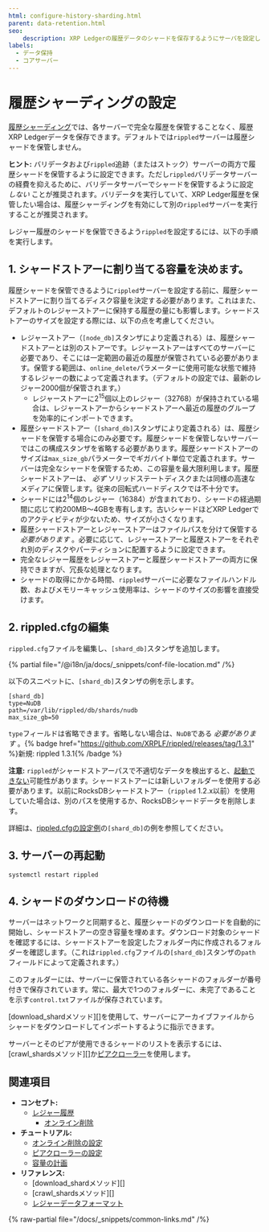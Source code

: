 ```yaml
---
html: configure-history-sharding.html
parent: data-retention.html
seo:
    description: XRP Ledgerの履歴データのシャードを保存するようにサーバを設定します。
labels:
  - データ保持
  - コアサーバー
---
```

# 履歴シャーディングの設定

[履歴シャーディング](history-sharding.md)では、各サーバーで完全な履歴を保管することなく、履歴XRP Ledgerデータを保存できます。デフォルトでは`rippled`サーバーは履歴シャードを保管しません。

**ヒント:** バリデータおよび`rippled`追跡（またはストック）サーバーの両方で履歴シャードを保管するように設定できます。ただし`rippled`バリデータサーバーの経費を抑えるために、バリデータサーバーでシャードを保管するように設定 _しない_ ことが推奨されます。バリデータを実行していて、XRP Ledger履歴を保管したい場合は、履歴シャーディングを有効にして別の`rippled`サーバーを実行することが推奨されます。

レジャー履歴のシャードを保管できるよう`rippled`を設定するには、以下の手順を実行します。

## 1. シャードストアーに割り当てる容量を決めます。

履歴シャードを保管できるように`rippled`サーバーを設定する前に、履歴シャードストアーに割り当てるディスク容量を決定する必要があります。これはまた、デフォルトのレジャーストアーに保持する履歴の量にも影響します。シャードストアーのサイズを設定する際には、以下の点を考慮してください。

- レジャーストアー（`[node_db]`スタンザにより定義される）は、履歴シャードストアーとは別のストアーです。レジャーストアーはすべてのサーバーに必要であり、そこには一定範囲の最近の履歴が保管されている必要があります。保管する範囲は、`online_delete`パラメーターに使用可能な状態で維持するレジャーの数によって定義されます。（デフォルトの設定では、最新のレジャー2000個が保管されます。）
  - レジャーストアーに2<sup>15</sup>個以上のレジャー（32768）が保持されている場合は、レジャーストアーからシャードストアーへ最近の履歴のグループを効率的にインポートできます。
- 履歴シャードストアー（`[shard_db]`スタンザにより定義される）は、履歴シャードを保管する場合にのみ必要です。履歴シャードを保管しないサーバーではこの構成スタンザを省略する必要があります。履歴シャードストアーのサイズは`max_size_gb`パラメーターでギガバイト単位で定義されます。サーバーは完全なシャードを保管するため、この容量を最大限利用します。履歴シャードストアーは、 _必ず_ ソリッドステートディスクまたは同様の高速なメディアに保管します。従来の回転式ハードディスクでは不十分です。
- シャードには2<sup>14</sup>個のレジャー（16384）が含まれており、シャードの経過期間に応じて約200MB～4GBを専有します。古いシャードほどXRP Ledgerでのアクティビティが少ないため、サイズが小さくなります。
- 履歴シャードストアーとレジャーストアーはファイルパスを分けて保管する _必要があります_ 。必要に応じて、レジャーストアーと履歴ストアーをそれぞれ別のディスクやパーティションに配置するように設定できます。
- 完全なレジャー履歴をレジャーストアーと履歴シャードストアーの両方に保持できますが、冗長な処理となります。
- シャードの取得にかかる時間、`rippled`サーバーに必要なファイルハンドル数、およびメモリーキャッシュ使用率は、シャードのサイズの影響を直接受けます。

## 2. rippled.cfgの編集

`rippled.cfg`ファイルを編集し、`[shard_db]`スタンザを追加します。

{% partial file="/@i18n/ja/docs/_snippets/conf-file-location.md" /%}

以下のスニペットに、`[shard_db]`スタンザの例を示します。

```
[shard_db]
type=NuDB
path=/var/lib/rippled/db/shards/nudb
max_size_gb=50
```

`type`フィールドは省略できます。省略しない場合は、`NuDB`である _必要があります_ 。{% badge href="https://github.com/XRPLF/rippled/releases/tag/1.3.1" %}新規: rippled 1.3.1{% /badge %}

**注意:** `rippled`がシャードストアーパスで不適切なデータを検出すると、[起動できない](../../troubleshooting/server-wont-start.md)可能性があります。シャードストアーには新しいフォルダーを使用する必要があります。以前にRocksDBシャードストアー（`rippled` 1.2.x以前）を使用していた場合は、別のパスを使用するか、RocksDBシャードデータを削除します。

詳細は、[rippled.cfgの設定例](https://github.com/XRPLF/rippled/blob/master/cfg/rippled-example.cfg)の`[shard_db]`の例を参照してください。

## 3. サーバーの再起動

```
systemctl restart rippled
```

## 4. シャードのダウンロードの待機

サーバーはネットワークと同期すると、履歴シャードのダウンロードを自動的に開始し、シャードストアーの空き容量を埋めます。ダウンロード対象のシャードを確認するには、シャードストアーを設定したフォルダー内に作成されるフォルダーを確認します。（これは`rippled.cfg`ファイルの`[shard_db]`スタンザの`path`フィールドによって定義されます。）

このフォルダーには、サーバーに保管されている各シャードのフォルダーが番号付きで保存されています。常に、最大で1つのフォルダーに、未完了であることを示す`control.txt`ファイルが保存されています。

[download_shardメソッド][]を使用して、サーバーにアーカイブファイルからシャードをダウンロードしてインポートするように指示できます。

サーバーとそのピアが使用できるシャードのリストを表示するには、[crawl_shardsメソッド][]か[ピアクローラー](../../../references/http-websocket-apis/peer-port-methods/peer-crawler.md)を使用します。


## 関連項目

- **コンセプト:**
  - [レジャー履歴](../../../concepts/networks-and-servers/ledger-history.md)
    - [オンライン削除](online-deletion.md)
- **チュートリアル:**
  - [オンライン削除の設定](configure-online-deletion.md)
  - [ピアクローラーの設定](../peering/configure-the-peer-crawler.md)
  - [容量の計画](../../installation/capacity-planning.md)
- **リファレンス:**
  - [download_shardメソッド][]
  - [crawl_shardsメソッド][]
  - [レジャーデータフォーマット](../../../references/protocol/ledger-data/index.md)

{% raw-partial file="/docs/_snippets/common-links.md" /%}
